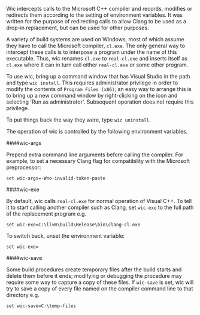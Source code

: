 Wic intercepts calls to the Microsoft C++ compiler and records, modifies or redirects them according to the setting of environment variables. It was written for the purpose of redirecting calls to allow Clang to be used as a drop-in replacement, but can be used for other purposes.

A variety of build systems are used on Windows, most of which assume they have to call the Microsoft compiler, `cl.exe`. The only general way to intercept these calls is to interpose a program under the name of this executable. Thus, wic renames `cl.exe` to `real-cl.exe` and inserts itself as `cl.exe` where it can in turn call either `real-cl.exe` or some other program.

To use wic, bring up a command window that has Visual Studio in the path and type `wic install`. This requires administrator privilege in order to modify the contents of `Program Files (x86)`; an easy way to arrange this is to bring up a new command window by right-clicking on the icon and selecting 'Run as administrator'. Subsequent operation does not require this privilege.

To put things back the way they were, type `wic uninstall`.

The operation of wic is controlled by the following environment variables.

####wic-args

Prepend extra command line arguments before calling the compiler. For example, to set a necessary Clang flag for compatibility with the Microsoft preprocessor:

```
set wic-args=-Wno-invalid-token-paste
```

####wic-exe

By default, wic calls `real-cl.exe` for normal operation of Visual C++. To tell it to start calling another compiler such as Clang, set `wic-exe` to the full path of the replacement program e.g.

```
set wic-exe=C:\llvm\build\Release\bin\clang-cl.exe
```

To switch back, unset the environment variable:

```
set wic-exe=
```

####wic-save

Some build procedures create temporary files after the build starts and delete them before it ends; modifying or debugging the procedure may require some way to capture a copy of these files. If `wic-save` is set, wic will try to save a copy of every file named on the compiler command line to that directory e.g.

```
set wic-save=C:\temp-files
```
